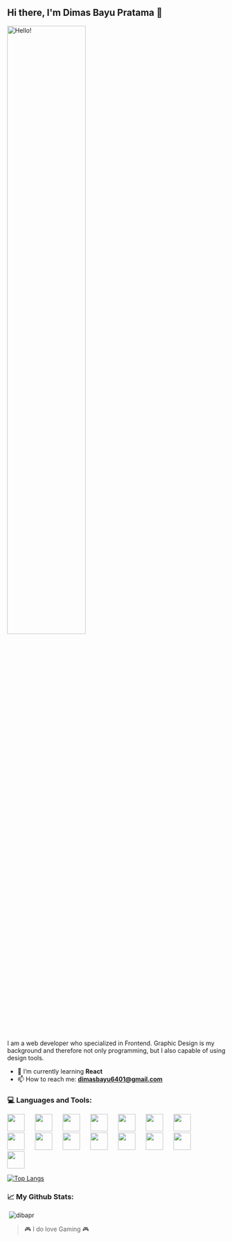 ## Hi there, I'm Dimas Bayu Pratama 👋

<picture>
  <img align="center" width=60% alt="Hello!" src="https://th.bing.com/th/id/R.c2ce2d82a11c90b05ad4abd796ef2fff?rik=KbfBjIDOTXhn5Q&riu=http%3a%2f%2fgifimage.net%2fwp-content%2fuploads%2f2017%2f09%2fanime-waving-gif-4.gif&ehk=vbF00Xm8Woqb05BN%2bLBaxy8IeV274tMydxR2iBZF9g8%3d&risl=&pid=ImgRaw&r=0">
</picture>
</br>
I am a web developer who specialized in Frontend. Graphic Design is my background and therefore not only programming, but I also capable of using design tools.

- 🌱 I’m currently learning **React**
- 📫 How to reach me: **dimasbayu6401@gmail.com**

<h3 align="left">💻 Languages and Tools:</h3>
<a href="#"><img width=40px style="padding-right: 20px;" src="https://cdn.jsdelivr.net/gh/devicons/devicon/icons/vscode/vscode-original.svg" /></a>
<a href="#"><img width=40px style="padding-right: 20px;" src="https://cdn.jsdelivr.net/gh/devicons/devicon/icons/visualstudio/visualstudio-plain.svg" /></a>
<a href="#"><img width=40px style="padding-right: 20px;" src="https://cdn.jsdelivr.net/gh/devicons/devicon/icons/html5/html5-original.svg" /></a>
<a href="#"><img width=40px style="padding-right: 20px;" src="https://cdn.jsdelivr.net/gh/devicons/devicon/icons/css3/css3-original.svg" /></a>
<a href="#"><img width=40px style="padding-right: 20px;" src="https://cdn.jsdelivr.net/gh/devicons/devicon/icons/javascript/javascript-original.svg" /></a>
<a href="#"><img width=40px style="padding-right: 20px;" src="https://cdn.jsdelivr.net/gh/devicons/devicon/icons/php/php-original.svg" /></a>
<a href="#"><img width=40px style="padding-right: 20px;" src="https://cdn.jsdelivr.net/gh/devicons/devicon/icons/dot-net/dot-net-original.svg" /></a>
<a href="#"><img width=40px style="padding-right: 20px;" src="https://cdn.jsdelivr.net/gh/devicons/devicon/icons/bootstrap/bootstrap-original.svg" /></a>
<a href="#"><img width=40px style="padding-right: 20px;" src="https://cdn.jsdelivr.net/gh/devicons/devicon/icons/tailwindcss/tailwindcss-plain.svg" /></a>
<a href="#"><img width=40px style="padding-right: 20px;" src="https://cdn.jsdelivr.net/gh/devicons/devicon/icons/react/react-original.svg" /></a>
<a href="#"><img width=40px style="padding-right: 20px;" src="https://cdn.jsdelivr.net/gh/devicons/devicon/icons/figma/figma-original.svg" /></a>
<a href="#"><img width=40px style="padding-right: 20px;" src="https://cdn.jsdelivr.net/gh/devicons/devicon/icons/photoshop/photoshop-plain.svg" /></a>
<a href="#"><img width=40px style="padding-right: 20px;" src="https://cdn.jsdelivr.net/gh/devicons/devicon/icons/illustrator/illustrator-plain.svg" /></a>
<a href="#"><img width=40px style="padding-right: 20px;" src="https://cdn.jsdelivr.net/gh/devicons/devicon/icons/premierepro/premierepro-plain.svg" /></a>
<a href="#"><img width=40px style="padding-right: 20px;" src="https://cdn.jsdelivr.net/gh/devicons/devicon/icons/aftereffects/aftereffects-plain.svg" /></a>

[![Top Langs](https://github-readme-stats.vercel.app/api/top-langs/?username=dibapr&layout=compact)](https://github.com/anuraghazra/github-readme-stats)

### 📈 My Github Stats:

<p>&nbsp;<img align="center" src="https://github-readme-stats.vercel.app/api?username=dibapr&show_icons=true&locale=en?theme=radical" alt="dibapr" /></p>

> 🎮 I do love Gaming 🎮
